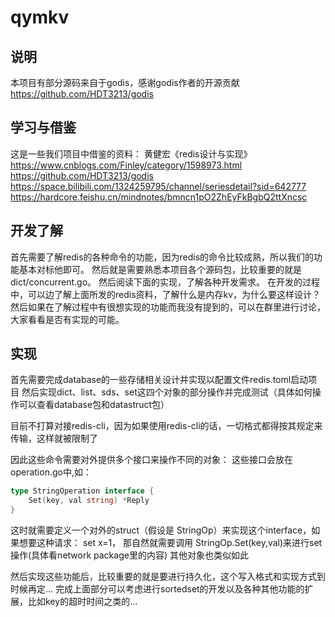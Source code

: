 # qymkv

## 说明
本项目有部分源码来自于godis，感谢godis作者的开源贡献
https://github.com/HDT3213/godis

## 学习与借鉴
这是一些我们项目中借鉴的资料：
黄健宏《redis设计与实现》
https://www.cnblogs.com/Finley/category/1598973.html
https://github.com/HDT3213/godis
https://space.bilibili.com/1324259795/channel/seriesdetail?sid=642777
https://hardcore.feishu.cn/mindnotes/bmncn1pO2ZhEyFkBgbQ2ttXncsc

## 开发了解
首先需要了解redis的各种命令的功能，因为redis的命令比较成熟，所以我们的功能基本对标他即可。
然后就是需要熟悉本项目各个源码包，比较重要的就是dict/concurrent.go。
然后阅读下面的实现，了解各种开发需求。
在开发的过程中，可以边了解上面所发的redis资料，了解什么是内存kv，为什么要这样设计？
然后如果在了解过程中有很想实现的功能而我没有提到的，可以在群里进行讨论，大家看看是否有实现的可能。

## 实现
首先需要完成database的一些存储相关设计并实现以配置文件redis.toml启动项目
然后实现dict、list、sds、set这四个对象的部分操作并完成测试（具体如何操作可以查看database包和datastruct包）

目前不打算对接redis-cli，因为如果使用redis-cli的话，一切格式都得按其规定来传输，这样就被限制了

因此这些命令需要对外提供多个接口来操作不同的对象：
这些接口会放在operation.go中,如：
```go
type StringOperation interface {
	Set(key, val string) *Reply
}
```
这时就需要定义一个对外的struct（假设是 StringOp）来实现这个interface，如果想要这种请求： set x=1，
那自然就需要调用 StringOp.Set(key,val)来进行set操作(具体看network package里的内容)
其他对象也类似如此

然后实现这些功能后，比较重要的就是要进行持久化，这个写入格式和实现方式到时候再定...
完成上面部分可以考虑进行sortedset的开发以及各种其他功能的扩展，比如key的超时时间之类的...